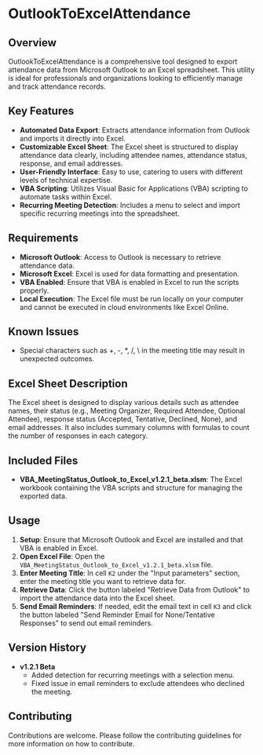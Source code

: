 # OutlookToExcelAttendance

## Overview
OutlookToExcelAttendance is a comprehensive tool designed to export attendance data from Microsoft Outlook to an Excel spreadsheet. This utility is ideal for professionals and organizations looking to efficiently manage and track attendance records.

## Key Features
- **Automated Data Export**: Extracts attendance information from Outlook and imports it directly into Excel.
- **Customizable Excel Sheet**: The Excel sheet is structured to display attendance data clearly, including attendee names, attendance status, response, and email addresses.
- **User-Friendly Interface**: Easy to use, catering to users with different levels of technical expertise.
- **VBA Scripting**: Utilizes Visual Basic for Applications (VBA) scripting to automate tasks within Excel.
- **Recurring Meeting Detection**: Includes a menu to select and import specific recurring meetings into the spreadsheet.

## Requirements
- **Microsoft Outlook**: Access to Outlook is necessary to retrieve attendance data.
- **Microsoft Excel**: Excel is used for data formatting and presentation.
- **VBA Enabled**: Ensure that VBA is enabled in Excel to run the scripts properly.
- **Local Execution**: The Excel file must be run locally on your computer and cannot be executed in cloud environments like Excel Online.

## Known Issues
- Special characters such as +, -, *, /, \ in the meeting title may result in unexpected outcomes.

## Excel Sheet Description
The Excel sheet is designed to display various details such as attendee names, their status (e.g., Meeting Organizer, Required Attendee, Optional Attendee), response status (Accepted, Tentative, Declined, None), and email addresses. It also includes summary columns with formulas to count the number of responses in each category.

## Included Files
- **VBA_MeetingStatus_Outlook_to_Excel_v1.2.1_beta.xlsm**: The Excel workbook containing the VBA scripts and structure for managing the exported data.

## Usage
1. **Setup**: Ensure that Microsoft Outlook and Excel are installed and that VBA is enabled in Excel.
2. **Open Excel File**: Open the `VBA_MeetingStatus_Outlook_to_Excel_v1.2.1_beta.xlsm` file.
3. **Enter Meeting Title**: In cell `K2` under the "Input parameters" section, enter the meeting title you want to retrieve data for.
4. **Retrieve Data**: Click the button labeled "Retrieve Data from Outlook" to import the attendance data into the Excel sheet.
5. **Send Email Reminders**: If needed, edit the email text in cell `K3` and click the button labeled "Send Reminder Email for None/Tentative Responses" to send out email reminders.

## Version History
- **v1.2.1 Beta**
  - Added detection for recurring meetings with a selection menu.
  - Fixed issue in email reminders to exclude attendees who declined the meeting.
  
## Contributing
Contributions are welcome. Please follow the contributing guidelines for more information on how to contribute.
